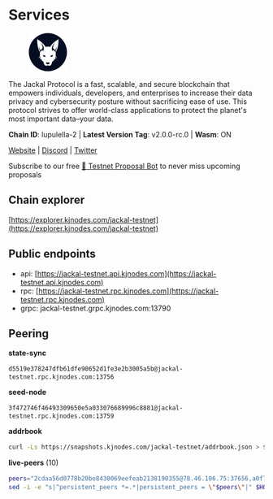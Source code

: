 # Services

<figure><img src="https://raw.githubusercontent.com/kj89/cosmos-images/main/logos/jackal.png" alt=""><figcaption></figcaption></figure>

The Jackal Protocol is a fast, scalable, and secure blockchain that empowers  individuals, developers, and enterprises to increase their data privacy and  cybersecurity posture without sacrificing ease of use. This protocol strives  to offer world-class applications to protect the planet's most important data–your data.

**Chain ID**: lupulella-2 | **Latest Version Tag**: v2.0.0-rc.0 | **Wasm**: ON

[Website](https://jackalprotocol.com) | [Discord](https://discord.com/invite/5GKym3p6rj) | [Twitter](https://twitter.com/Jackal_Protocol)



Subscribe to our free [🤖 Testnet Proposal Bot](https://t.me/kjnodes_testnet_proposal_bot) to never miss upcoming proposals


## Chain explorer
[https://explorer.kjnodes.com/jackal-testnet](https://explorer.kjnodes.com/jackal-testnet)

## Public endpoints

* api: [https://jackal-testnet.api.kjnodes.com](https://jackal-testnet.api.kjnodes.com)
* rpc: [https://jackal-testnet.rpc.kjnodes.com](https://jackal-testnet.rpc.kjnodes.com)
* grpc: jackal-testnet.grpc.kjnodes.com:13790

## Peering

**state-sync**

```text
d5519e378247dfb61dfe90652d1fe3e2b3005a5b@jackal-testnet.rpc.kjnodes.com:13756
```

**seed-node**

```text
3f472746f46493309650e5a033076689996c8881@jackal-testnet.rpc.kjnodes.com:13759
```

**addrbook**
```bash
curl -Ls https://snapshots.kjnodes.com/jackal-testnet/addrbook.json > $HOME/.canine/config/addrbook.json
```

**live-peers** (10)
```bash
peers="2cdaa56d0778b20be8430069eefeab2138190355@78.46.106.75:37656,a0f726a3dffb45d9cbde0913701bd757fcd7e434@157.90.2.254:36656,2ededbdbd98580e22ae8c3676e37b6e1fc1d987b@142.132.248.253:23656,fd5b3021fe67406e63c1a3e3e89cb243bc0791c9@65.109.32.174:32656,0394449cab5a29f24dd4f37683d3b7622f27c0fc@65.108.206.118:61156,d3677c7a3f9ef42d5ba213ae84c4c5749f4ee787@44.204.38.21:26656,27238e2f804bf28a14c186a2e0f0ceaae0d2588f@176.9.98.24:30566,b549c1092e37db22576e31f19cbec4b1b3b36503@116.202.227.117:37656,84af58201840781a0a62449d1dcdb0ad0cf5bdb3@91.223.3.144:26356,d5519e378247dfb61dfe90652d1fe3e2b3005a5b@65.109.68.190:13756"
sed -i -e "s|^persistent_peers *=.*|persistent_peers = \"$peers\"|" $HOME/.canine/config/config.toml
```
